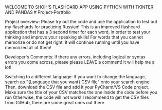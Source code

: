 WELCOME TO SHOH'S FLASHCARD APP USING PYTHON WITH TKINTER AND PANDAS # Project-Portfolio

Project overview:
Please try out the code and use the application to test out my flaschards for practicing Russian!
This is an improved flashcard application that has a 3 second timer for each word, in order to test your thinking and improve your speaking skills!
For words that you cannot memorize or do not get right, it will continue running until you have memorized all of them!

Developer's Comments: 
If there any errors, including logical or syntax errors you come across, please please LEAVE a comment! It will help me a lot!

Switching to a different language: 
If you want to change the language, search up "{Language that you want} CSV file" onto your search engine
Then, download the CSV file and add it your PyCharm/VS Code project. Make sure the title of your CSV matches the one inside the code before you run
Otherwise, the code will not work! I recommend to get the CSV files from GitHub, there are some great ones out there. 
